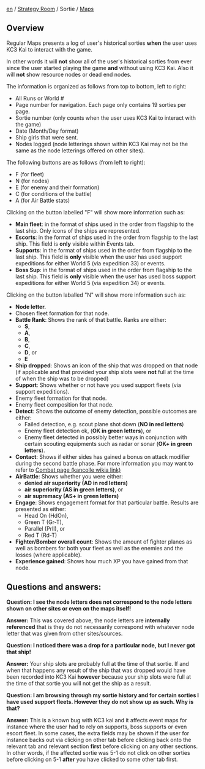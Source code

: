 [en](https://github.com/KC3Kai/kc3-docs/tree/master/en) / [Strategy Room](https://github.com/KC3Kai/kc3-docs/blob/master/en/Strategy_Room.md) / Sortie / [Maps](https://github.com/KC3Kai/kc3-docs/blob/master/en/Strategy_Room_-_Regular_Maps.md)

Overview
--------

Regular Maps presents a log of user's historical sorties **when** the user uses KC3 Kai to interact with the game.

In other words it will **not** show all of the user's historical sorties from ever since the user started playing the game **and** without using KC3 Kai. Also it will **not** show resource nodes or dead end nodes.

The information is organized as follows from top to bottom, left to right:

-   All Runs or World #
-   Page number for navigation. Each page only contains 19 sorties per page.
-   Sortie number (only counts when the user uses KC3 Kai to interact with the game)
-   Date (Month/Day format)
-   Ship girls that were sent.
-   Nodes logged (node letterings shown within KC3 Kai may not be the same as the node letterings offered on other sites).

The following buttons are as follows (from left to right):
-   F (for fleet)
-   N (for nodes)
-   E (for enemy and their formation)
-   C (for conditions of the battle)
-   A (for Air Battle stats)

Clicking on the button labelled "F" will show more information such as:

-   **Main fleet**: in the format of ships used in the order from flagship to the last ship. Only icons of the ships are represented.
-   **Escorts**: in the format of ships used in the order from flagship to the last ship. This field is **only** visible within Events tab.
-   **Supports**: in the format of ships used in the order from flagship to the last ship. This field is **only** visible when the user has used support expeditions for either World 5 (via expedition 33) or events.
-   **Boss Sup**: in the format of ships used in the order from flagship to the last ship. This field is **only** visible when the user has used boss support expeditions for either World 5 (via expedition 34) or events.

Clicking on the button laballed "N" will show more information such as:

-   **Node letter.**
-   Chosen fleet formation for that node.
-   **Battle Rank**: Shows the rank of that battle. Ranks are either:
    -   **S**,
    -   **A**,
    -   **B**,
    -   **C**,
    -   **D**, or
    -   **E**
-   **Ship dropped**: Shows an icon of the ship that was dropped on that node (if applicable and that provided your ship slots were **not** full at the time of when the ship was to be dropped)
-   **Support**: Shows whether or not have you used support fleets (via support expeditions).
-   Enemy fleet formation for that node.
-   Enemy fleet composition for that node.
-   **Detect**: Shows the outcome of enemy detection, possible outcomes are either:
    -   Failed detection, e.g. scout plane shot down (**NO in red letters**)
    -   Enemy fleet detection ok, (**OK in green letters**), or
    -   Enemy fleet detected in possibly better ways in conjunction with certain scouting equipments such as radar or sonar (**OK+ in green letters**).
-   **Contact**: Shows if either sides has gained a bonus on attack modifier during the second battle phase. For more information you may want to refer to [Combat page (kancolle wikia link)](http://kancolle.wikia.com/wiki/Combat#Contact)
-   **AirBattle**: Shows whether you were either:
    -   **denied air superiority (AD in red letters)**
    -   **air superiority (AS in green letters)**, or
    -   **air supremacy (AS+ in green letters)**
-   **Engage**: Shows engagement format for that particular battle. Results are presented as either:
    -   Head On (HdOn),
    -   Green T (Gr-T),
    -   Parallel (Prll), or
    -   Red T (Rd-T)
-   **Fighter/Bomber overall count**: Shows the amount of fighter planes as well as bombers for both your fleet as well as the enemies and the losses (where applicable).
-   **Experience gained**: Shows how much XP you have gained from that node.

Questions and answers:
----------------------

**Question: I see the node letters does not correspond to the node letters shown on other sites or even on the maps itself!**

**Answer:** This was covered above, the node letters are **internally referenced** that is they do not necessarily correspond with whatever node letter that was given from other sites/sources.

**Question: I noticed there was a drop for a particular node, but I never got that ship!**

**Answer:** Your ship slots are probably full at the time of that sortie. If and when that happens any result of the ship that was dropped would have been recorded into KC3 Kai **however** because your ship slots were full at the time of that sortie you will not get the ship as a result.

**Question: I am browsing through my sortie history and for certain sorties I have used support fleets. However they do not show up as such. Why is that?**

**Answer:** This is a known bug with KC3 kai and it affects event maps for instance where the user had to rely on supports, boss supports or even escort fleet. In some cases, the extra fields may be shown if the user for instance backs out via clicking on other tab before clicking back onto the relevant tab and relevant section **first** before clicking on any other sections. In other words, if the affected sortie was 5-1 do not click on other sorties before clicking on 5-1 **after** you have clicked to some other tab first.